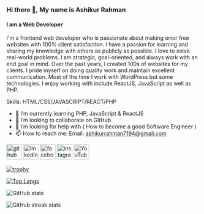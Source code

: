 

### Hi there 👋, My name is Ashikur Rahman
#### I am a Web Developer

I'm a frontend web developer who is passionate about making error free websites with 100% client satisfaction. I have a passion for learning and sharing my knowledge with others as publicly as possible. I love to solve real-world problems. I am strategic, goal-oriented, and always work with an end goal in mind. Over the past years, I created 100s of websites for my clients. I pride myself on doing quality work and maintain excellent communication. Most of the time I work with WordPress but some technologies. I enjoy working with include ReactJS, JavaScript as well as PHP.

Skills: HTML/CSS/JAVASCRIPT/REACT/PHP

- 🌱 I’m currently learning PHP, JavaScript & ReactJS 
- 👯 I’m looking to collaborate on GitHub 
- 🤔 I’m looking for help with ( How to become a good Software Engineer ) 
- 📫 How to reach me: Email: ashikurrahman7194@gmail.com 


[<img src='https://cdn.jsdelivr.net/npm/simple-icons@3.0.1/icons/github.svg' alt='github' height='40'>](https://github.com/ashikurSEC)  [<img src='https://cdn.jsdelivr.net/npm/simple-icons@3.0.1/icons/linkedin.svg' alt='linkedin' height='40'>](https://www.linkedin.com/in/ashikur-rahman-365836290/)  [<img src='https://cdn.jsdelivr.net/npm/simple-icons@3.0.1/icons/facebook.svg' alt='facebook' height='40'>](https://www.facebook.com/ashikurrahman7194)  [<img src='https://cdn.jsdelivr.net/npm/simple-icons@3.0.1/icons/instagram.svg' alt='instagram' height='40'>](https://www.instagram.com/https://www.instagram.com/ashikurrahman7194?igsh=MTBteTBqMGRiOGlsZw==/)  [<img src='https://cdn.jsdelivr.net/npm/simple-icons@3.0.1/icons/youtube.svg' alt='YouTube' height='40'>](https://www.youtube.com/channel/@ashikurrahman94)  

[![trophy](https://github-profile-trophy.vercel.app/?username=ashikurSEC)](https://github.com/ryo-ma/github-profile-trophy)

[![Top Langs](https://github-readme-stats.vercel.app/api/top-langs/?username=ashikurSEC)](https://github.com/anuraghazra/github-readme-stats)

![GitHub stats](https://github-readme-stats.vercel.app/api?username=ashikurSEC&show_icons=true)  

![GitHub streak stats](https://streak-stats.demolab.com/?user=ashikurSEC)  

